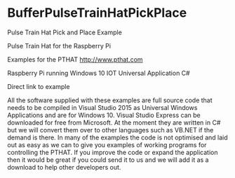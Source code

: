 # BufferPulseTrainHatPickPlace
Pulse Train Hat Pick and Place Example

Pulse Train Hat for the Raspberry Pi

Examples for the PTHAT http://www.pthat.com

Raspberry Pi running Windows 10 IOT Universal Application C#

Direct link to example

All the software supplied with these examples are full source code that needs to be compiled in Visual Studio 2015 as Universal Windows Applications and are for Windows 10. Visual Studio Express can be downloaded for free from Microsoft. At the moment they are written in C# but we will convert them over to other languages such as VB.NET if the demand is there. In many of the examples the code is not optimised and laid out as easy as we can to give you examples of working programs for controlling the PTHAT. If you improve the code or expand the application then it would be great if you could send it to us and we will add it as a download to help other developers out.
